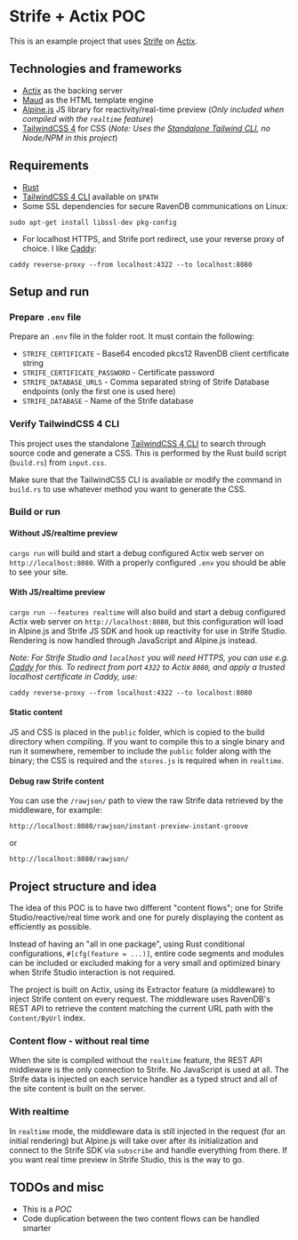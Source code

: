 # Strife + Actix POC
This is an example project that uses [Strife](https://strife.app/) on [Actix](https://actix.rs/).

## Technologies and frameworks
* [Actix](https://actix.rs/) as the backing server
* [Maud](https://maud.lambda.xyz/) as the HTML template engine
* [Alpine.js](https://alpinejs.dev/) JS library for reactivity/real-time preview (_Only included when compiled with the `realtime` feature_)
* [TailwindCSS 4](https://tailwindcss.com/) for CSS (_Note: Uses the [Standalone Tailwind CLI](https://github.com/tailwindlabs/tailwindcss/releases/latest), no Node/NPM in this project_)

## Requirements
* [Rust](https://www.rust-lang.org/tools/install)
* [TailwindCSS 4 CLI](https://github.com/tailwindlabs/tailwindcss/releases/latest) available on `$PATH`
* Some SSL dependencies for secure RavenDB communications on Linux:
```
sudo apt-get install libssl-dev pkg-config
```
* For localhost HTTPS, and Strife port redirect, use your reverse proxy of choice. I like [Caddy](https://caddyserver.com/):
```
caddy reverse-proxy --from localhost:4322 --to localhost:8080
```

## Setup and run
### Prepare `.env` file
Prepare an `.env` file in the folder root. It must contain the following:
* `STRIFE_CERTIFICATE` - Base64 encoded pkcs12 RavenDB client certificate string
* `STRIFE_CERTIFICATE_PASSWORD` - Certificate password
* `STRIFE_DATABASE_URLS` - Comma separated string of Strife Database endpoints (only the first one is used here)
* `STRIFE_DATABASE` - Name of the Strife database

### Verify TailwindCSS 4 CLI
This project uses the standalone [TailwindCSS 4 CLI](https://github.com/tailwindlabs/tailwindcss/releases/latest) to search through source code and generate a CSS. This is performed by the Rust build script (`build.rs`) from `input.css`.

Make sure that the TailwindCSS CLI is available or modify the command in `build.rs` to use whatever method you want to generate the CSS.

### Build or run
#### Without JS/realtime preview
`cargo run` will build and start a debug configured Actix web server on `http://localhost:8080`. With a properly configured `.env` you should be able to see your site.

#### With JS/realtime preview
`cargo run --features realtime` will also build and start a debug configured Actix web server on `http://localhost:8080`, but this configuration will load in Alpine.js and Strife JS SDK and hook up reactivity for use in Strife Studio. Rendering is now handled through JavaScript and Alpine.js instead.

_Note: For Strife Studio and `localhost` you will need HTTPS, you can use e.g. [Caddy](https://caddyserver.com/) for this. To redirect from port `4322` to Actix `8080`, and apply a trusted localhost certificate in Caddy, use:_

```
caddy reverse-proxy --from localhost:4322 --to localhost:8080
```
#### Static content
JS and CSS is placed in the `public` folder, which is copied to the build directory when compiling. If you want to compile this to a single binary and run it somewhere, remember to include the `public` folder along with the binary; the CSS is required and the `stores.js` is required when in `realtime`.

#### Debug raw Strife content
You can use the `/rawjson/` path to view the raw Strife data retrieved by the middleware, for example:

```
http://localhost:8080/rawjson/instant-preview-instant-groove
```
or
```
http://localhost:8080/rawjson/
```

## Project structure and idea
The idea of this POC is to have two different "content flows"; one for Strife Studio/reactive/real time work and one for purely displaying the content as efficiently as possible.

Instead of having an "all in one package", using Rust conditional configurations, `#[cfg(feature = ...)]`, entire code segments and modules can be included or excluded making for a very small and optimized binary when Strife Studio interaction is not required.

The project is built on Actix, using its Extractor feature (a middleware) to inject Strife content on every request. The middleware uses RavenDB's REST API to retrieve the content matching the current URL path with the `Content/ByUrl` index.

### Content flow - without real time
When the site is compiled without the `realtime` feature, the REST API middleware is the only connection to Strife. No JavaScript is used at all. The Strife data is injected on each service handler as a typed struct and all of the site content is built on the server.

### With realtime
In `realtime` mode, the middleware data is still injected in the request (for an initial rendering) but Alpine.js will take over after its initialization and connect to the Strife SDK via `subscribe` and handle everything from there. If you want real time preview in Strife Studio, this is the way to go.

## TODOs and misc
* This is  a _POC_
* Code duplication between the two content flows can be handled smarter